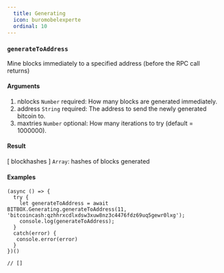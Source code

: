 ```yaml
---
  title: Generating
  icon: buromobelexperte
  ordinal: 10
---
```


### `generateToAddress`

Mine blocks immediately to a specified address (before the RPC call returns)

#### Arguments

1.  nblocks `Number` required: How many blocks are generated immediately.
2.  address `String` required: The address to send the newly generated bitcoin to.
3.  maxtries `Number` optional: How many iterations to try (default = 1000000).

#### Result

\[ blockhashes \] `Array`: hashes of blocks generated

#### Examples


    (async () => {
      try {
        let generateToAddress = await BITBOX.Generating.generateToAddress(11, 'bitcoincash:qzhhrxcdlxdsw3xuw8nz3c4476fdz69uq5gewr0lxg');
        console.log(generateToAddress);
      }
      catch(error) {
       console.error(error)
      }
    })()

    // []
